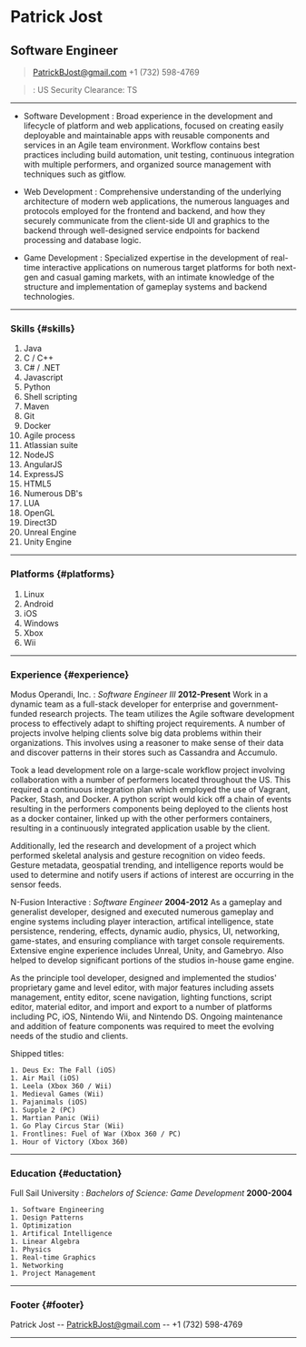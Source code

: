 # Patrick Jost
## Software Engineer

> [PatrickBJost@gmail.com](patrickbjost@gmail.com)
> +1 (732) 598-4769

> : US Security Clearance: TS

------


* Software Development
    : Broad experience in the development and lifecycle of platform and web applications, focused on creating easily deployable and maintainable apps with reusable components and services in an Agile team environment. Workflow contains best practices including build automation, unit testing, continuous integration with multiple performers, and organized source management with techniques such as gitflow.  

* Web Development
    : Comprehensive understanding of the underlying architecture of modern web applications, the numerous languages and protocols employed for the frontend and backend, and how they securely communicate from the client-side UI and graphics to the backend through well-designed service endpoints for backend processing and database logic.

* Game Development
    : Specialized expertise in the development of real-time interactive applications on numerous target platforms for both next-gen and casual gaming markets, with an intimate knowledge of the structure and implementation of gameplay systems and backend technologies.

------

### Skills {#skills}

1. Java
1. C / C++
1. C# / .NET
1. Javascript
1. Python
1. Shell scripting
1. Maven
1. Git
1. Docker
1. Agile process
1. Atlassian suite
1. NodeJS
1. AngularJS
1. ExpressJS
1. HTML5
1. Numerous DB's
1. LUA
1. OpenGL
1. Direct3D
1. Unreal Engine
1. Unity Engine

------

### Platforms {#platforms}

1. Linux
1. Android
1. iOS
1. Windows  
1. Xbox
1. Wii

------

### Experience {#experience}

Modus Operandi, Inc.
: *Software Engineer III*
  __2012-Present__
  Work in a dynamic team as a full-stack developer for enterprise and government-funded research projects. The team utilizes the Agile software development process to effectively adapt to shifting project requirements. A number of projects involve helping clients solve big data problems within their organizations. This involves using a reasoner to make sense of their data and discover patterns in their stores such as Cassandra and Accumulo. 
  
  Took a lead development role on a large-scale workflow project involving collaboration with a number of performers located throughout the US. This required a continuous integration plan which employed the use of Vagrant, Packer, Stash, and Docker. A python script would kick off a chain of events resulting in the performers components being deployed to the clients host as a docker container, linked up with the other performers containers, resulting in a continuously integrated application usable by the client.

  Additionally, led the research and development of a project which performed skeletal analysis and gesture recognition on  video feeds. Gesture metadata, geospatial trending, and intelligence reports would be used to determine and notify users if actions of interest are occurring in the sensor feeds.
  
  
N-Fusion Interactive
: *Software Engineer*
  __2004-2012__
  As a gameplay and generalist developer, designed and executed numerous gameplay and engine systems including player interaction, artifical intelligence, state persistence, rendering, effects, dynamic audio, physics, UI, networking, game-states, and ensuring compliance with target console requirements. Extensive engine experience includes Unreal, Unity, and Gamebryo. Also helped to develop significant portions of the studios in-house game engine.
  
  As the principle tool developer, designed and implemented the studios' proprietary game and level editor, with major features including assets management, entity editor, scene navigation, lighting functions, script editor, material editor, and import and export to a number of platforms including PC, iOS, Nintendo Wii, and Nintendo DS. Ongoing maintenance and addition of feature components was required to meet the evolving needs of the studio and clients.

  Shipped titles:
  
    1. Deus Ex: The Fall (iOS)
    1. Air Mail (iOS)
    1. Leela (Xbox 360 / Wii)
    1. Medieval Games (Wii)
    1. Pajanimals (iOS)
    1. Supple 2 (PC)
    1. Martian Panic (Wii)
    1. Go Play Circus Star (Wii)
    1. Frontlines: Fuel of War (Xbox 360 / PC)
    1. Hour of Victory (Xbox 360)

------

### Education {#eductation}
Full Sail University
: *Bachelors of Science: Game Development*
  __2000-2004__
  
    1. Software Engineering
    1. Design Patterns
    1. Optimization
    1. Artifical Intelligence
    1. Linear Algebra
    1. Physics
    1. Real-time Graphics
    1. Networking
    1. Project Management


  
------

### Footer {#footer}

Patrick Jost -- [PatrickBJost@gmail.com](patrickbjost@gmail.com) -- +1 (732) 598-4769

------

